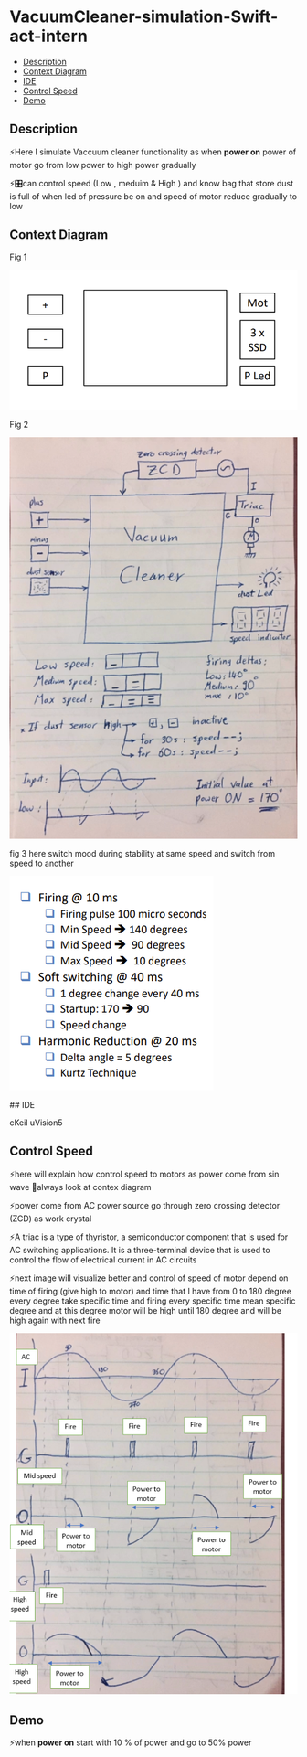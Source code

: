 # VacuumCleaner-simulation-Swift-act-intern
- [Description](#Description)
- [Context Diagram](#Context-Diagram)
- [IDE](#IDE)
- [Control Speed](#Control-Speed)
- [Demo](#Demo)

## Description
<p>⚡Here I simulate Vaccuum cleaner functionality as when <strong>power on</strong> power of motor go from low power to high power gradually </p>
<p>⚡🎛can control speed (Low  , meduim & High ) and know bag that store dust is full of when led of pressure be on and speed of motor reduce gradually to low </p>

## Context Diagram
<p align="center" >
  <p> Fig 1</p>
  <img src="https://github.com/HESHAM47GAMAL/VacuumCleaner-simulation-Swift-act-intern/blob/main/img/Context%20Diagram.png">
  <p> Fig 2</p>
  <img src="https://github.com/HESHAM47GAMAL/VacuumCleaner-simulation-Swift-act-intern/blob/main/img/flow.png" />
  </p>
  <p> fig 3 here switch mood during stability at same speed and switch from speed to another</p>
  <p>
  <img src="https://github.com/HESHAM47GAMAL/VacuumCleaner-simulation-Swift-act-intern/blob/main/img/switch_mood.png" />
  </p>
 ## IDE 
 <p> cKeil uVision5 </p>
 
 ## Control Speed
 <p> ⚡here will explain how control speed to motors as power come from sin wave 👀always look at contex diagram <p/>
 <p> ⚡power come from AC power source go through zero crossing detector (ZCD) as work crystal </p>
 <p> ⚡A triac is a type of thyristor, a semiconductor component that is used for AC switching applications. It is a three-terminal device that is used to control the flow of electrical current in AC circuits</p>
 <p> ⚡next image will visualize better and control of speed of motor depend on time of firing (give high to motor) and time that I have from 0 to 180 degree every degree take specific time and firing every specific time mean specific degree and at this degree motor will be high until 180 degree and will be high again with next fire </p>
 <p>
  <img src="https://github.com/HESHAM47GAMAL/VacuumCleaner-simulation-Swift-act-intern/blob/main/img/control_speed_to%20_motor.png" />
</p>
 
 
 
 ## Demo 
 <p> ⚡when <strong>power on</strong> start with 10 % of power and go to 50% power </p>

